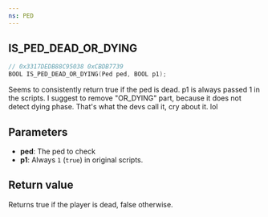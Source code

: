 ```yaml
---
ns: PED
---
```

## IS_PED_DEAD_OR_DYING

```c
// 0x3317DEDB88C95038 0xCBDB7739
BOOL IS_PED_DEAD_OR_DYING(Ped ped, BOOL p1);
```

Seems to consistently return true if the ped is dead.
p1 is always passed 1 in the scripts.
I suggest to remove "OR_DYING" part, because it does not detect dying phase.
That's what the devs call it, cry about it.
lol

## Parameters
* **ped**: The ped to check
* **p1**: Always `1` (`true`) in original scripts.

## Return value
Returns true if the player is dead, false otherwise.
